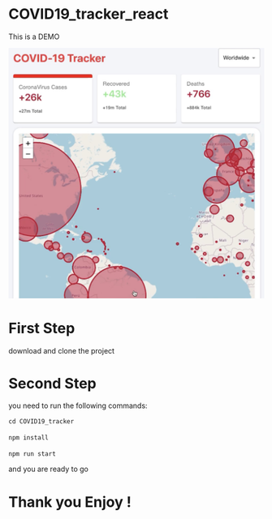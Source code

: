 # COVID19_tracker_react

This is a DEMO

![Alt text](./DEMO.jpg?raw=true 'COVID19-TRACKER-REACT')

# First Step

download and clone the project

# Second Step

you need to run the following commands:

    cd COVID19_tracker

    npm install

    npm run start

and you are ready to go

# Thank you Enjoy !
